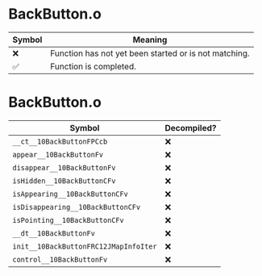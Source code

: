 # BackButton.o
| Symbol | Meaning 
| ------------- | ------------- 
| :x: | Function has not yet been started or is not matching. 
| :white_check_mark: | Function is completed. 


# BackButton.o
| Symbol | Decompiled? |
| ------------- | ------------- |
| `__ct__10BackButtonFPCcb` | :x: |
| `appear__10BackButtonFv` | :x: |
| `disappear__10BackButtonFv` | :x: |
| `isHidden__10BackButtonCFv` | :x: |
| `isAppearing__10BackButtonCFv` | :x: |
| `isDisappearing__10BackButtonCFv` | :x: |
| `isPointing__10BackButtonCFv` | :x: |
| `__dt__10BackButtonFv` | :x: |
| `init__10BackButtonFRC12JMapInfoIter` | :x: |
| `control__10BackButtonFv` | :x: |
